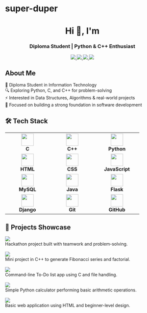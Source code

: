 # super-duper

<h1 align="center">Hi 👋, I'm </h1>
<h3 align="center">Diploma Student | Python & C++ Enthusiast</h3>

<p align="center">
  <a href="mailto:bankartrushna@gmail.com">
    <img src="https://img.shields.io/badge/Email-D14836?style=for-the-badge&logo=gmail&logoColor=white" />
  </a>
  <a href="https://github.com/trushna-888">
    <img src="https://img.shields.io/badge/GitHub-100000?style=for-the-badge&logo=github&logoColor=white" />
  </a>
  <a href="https://linkedin.com/in/your-linkedin-id">
    <img src="https://img.shields.io/badge/LinkedIn-0077B5?style=for-the-badge&logo=linkedin&logoColor=white" />
  </a>
  <a href="https://your-portfolio-link.com">
    <img src="https://img.shields.io/badge/Portfolio-000000?style=for-the-badge&logo=vercel&logoColor=white" />
  </a>
</p>

## About Me  

📌 Diploma Student in Information Technology  
🔍 Exploring Python, C, and C++ for problem-solving  
⚡ Interested in Data Structures, Algorithms & real-world projects  
🎯 Focused on building a strong foundation in software development  


## 🛠️ Tech Stack  

<p align="center">
  <table>
    <tr>
      <td align="center" width="130">
        <img src="https://cdn.jsdelivr.net/gh/devicons/devicon/icons/c/c-original.svg" width="40"/><br><b>C</b>
      </td>
      <td align="center" width="130">
        <img src="https://cdn.jsdelivr.net/gh/devicons/devicon/icons/cplusplus/cplusplus-original.svg" width="40"/><br><b>C++</b>
      </td>
      <td align="center" width="130">
        <img src="https://cdn.jsdelivr.net/gh/devicons/devicon/icons/python/python-original.svg" width="40"/><br><b>Python</b>
      </td>
    </tr>
    <tr>
      <td align="center" width="130">
        <img src="https://cdn.jsdelivr.net/gh/devicons/devicon/icons/html5/html5-original.svg" width="40"/><br><b>HTML</b>
      </td>
      <td align="center" width="130">
        <img src="https://cdn.jsdelivr.net/gh/devicons/devicon/icons/css3/css3-original.svg" width="40"/><br><b>CSS</b>
      </td>
      <td align="center" width="130">
        <img src="https://cdn.jsdelivr.net/gh/devicons/devicon/icons/javascript/javascript-original.svg" width="40"/><br><b>JavaScript</b>
      </td>
    </tr>
    <tr>
      <td align="center" width="130">
        <img src="https://cdn.jsdelivr.net/gh/devicons/devicon/icons/mysql/mysql-original.svg" width="40"/><br><b>MySQL</b>
      </td>
      <td align="center" width="130">
        <img src="https://cdn.jsdelivr.net/gh/devicons/devicon/icons/java/java-original.svg" width="40"/><br><b>Java</b>
      </td>
      <td align="center" width="130">
        <img src="https://cdn.jsdelivr.net/gh/devicons/devicon/icons/flask/flask-original.svg" width="40"/><br><b>Flask</b>
      </td>
    </tr>
    <tr>
      <td align="center" width="130">
        <img src="https://cdn.jsdelivr.net/gh/devicons/devicon/icons/django/django-plain.svg" width="40"/><br><b>Django</b>
      </td>
      <td align="center" width="130">
        <img src="https://cdn.jsdelivr.net/gh/devicons/devicon/icons/git/git-original.svg" width="40"/><br><b>Git</b>
      </td>
      <td align="center" width="130">
        <img src="https://cdn.jsdelivr.net/gh/devicons/devicon/icons/github/github-original.svg" width="40"/><br><b>GitHub</b>
      </td>
    </tr>
  </table>
</p>

  </table>
</p>

## 📌 Projects Showcase  

<p align="left">
  
  <a href="https://github.com/trushna-888/synaphack-project">
    <img src="https://img.shields.io/badge/Synaphack%20Project-181717?style=for-the-badge&logo=github&logoColor=white" />
  </a>  
  <br>Hackathon project built with teamwork and problem-solving.  
  <br><br>
  
  <a href="https://github.com/trushna-888/cpp-fibonacci-factorial">
    <img src="https://img.shields.io/badge/CPP%20Fibonacci%20%26%20Factorial-00599C?style=for-the-badge&logo=cplusplus&logoColor=white" />
  </a>  
  <br>Mini project in C++ to generate Fibonacci series and factorial.  
  <br><br>
  
  <a href="https://github.com/trushna-888/todo-list-c">
    <img src="https://img.shields.io/badge/To--Do%20List%20(C)-A8B9CC?style=for-the-badge&logo=c&logoColor=white" />
  </a>  
  <br>Command-line To-Do list app using C and file handling.  
  <br><br>
  
  <a href="https://github.com/trushna-888/python-calculator">
    <img src="https://img.shields.io/badge/Python%20Calculator-3776AB?style=for-the-badge&logo=python&logoColor=white" />
  </a>  
  <br>Simple Python calculator performing basic arithmetic operations.  
  <br><br>
  
  <a href="https://github.com/trushna-888/web-application">
    <img src="https://img.shields.io/badge/Web%20Application-E34F26?style=for-the-badge&logo=html5&logoColor=white" />
  </a>  
  <br>Basic web application using HTML and beginner-level design.  
  <br><br> 

</p>






